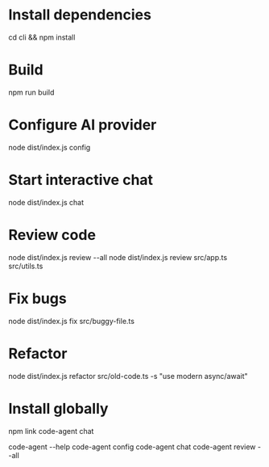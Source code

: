 # Install dependencies

cd cli && npm install

# Build

npm run build

# Configure AI provider

node dist/index.js config

# Start interactive chat

node dist/index.js chat

# Review code

node dist/index.js review --all
node dist/index.js review src/app.ts src/utils.ts

# Fix bugs

node dist/index.js fix src/buggy-file.ts

# Refactor

node dist/index.js refactor src/old-code.ts -s "use modern async/await"

# Install globally

npm link
code-agent chat

code-agent --help
code-agent config
code-agent chat
code-agent review --all

